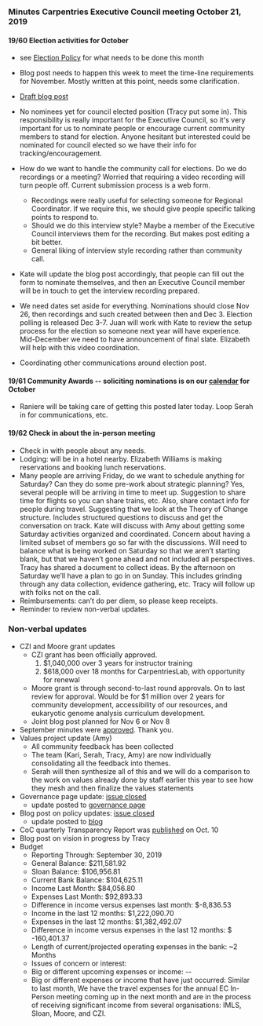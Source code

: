 ### Minutes Carpentries Executive Council meeting October 21, 2019 

#### **19/60  Election activities for October**

* see [Election Policy](https://docs.google.com/document/d/1qg__La6vsBfw2vEO22ftalIOdnUsvZ1CGldz1Em3zPM/edit) for what needs to be done this month

* Blog post needs to happen this week to meet the time-line requirements for November.  Mostly written at this point, needs some clarification.

* [Draft blog post](https://docs.google.com/document/d/17HlTqLSF1zWc41T6v6S7puCREZkBzSpmTKFIB6wqFRQ/edit)

* No nominees yet for council elected position (Tracy put some in). This responsibility is really important for the Executive Council, so it's very important for us to nominate people or encourage current community members to stand for election. Anyone hesitant but interested could be nominated for council elected so we have their info for tracking/encouragement.  

* How do we want to handle the community call for elections. Do we do recordings or a meeting? Worried that requiring a video recording will turn people off.  Current submission process is a web form.  

  * Recordings were really useful for selecting someone for Regional Coordinator. If we require this, we should give people specific talking points to respond to.  
  * Should we do this interview style? Maybe a member of the Executive Council interviews them for the recording. But makes post editing a bit better.
  * General liking of interview style recording rather than community call.

* Kate will update the blog post accordingly, that people can fill out the form to nominate themselves, and then an Executive Council member will be in touch to get the interview recording prepared.

* We need dates set aside for everything. Nominations should close Nov 26, then recordings and such created between then and Dec 3. Election polling is released Dec 3-7. Juan will work with Kate to review the setup process for the election so someone next year will have experience. Mid-December we need to have announcement of final slate. Elizabeth will help with this video coordination.  

* Coordinating other communications around election post.

#### **19/61 Community Awards -- soliciting nominations is on our [calendar](https://github.com/carpentries/executive-council-info/blob/master/process/timeline.md) for October**

* Raniere will be taking care of getting this posted later today. Loop Serah in for communications, etc. 


#### **19/62 Check in about the in-person meeting**

*   Check in with people about any needs.
*   Lodging: will be in a hotel nearby. Elizabeth Williams is making reservations and booking lunch reservations.
*   Many people are arriving Friday, do we want to schedule anything for Saturday?  Can they do some pre-work about strategic planning? Yes, several people will be arriving in time to meet up. Suggestion to share time for flights so you can share trains, etc. Also, share contact info for people during travel. Suggesting that we look at the Theory of Change structure. Includes structured questions to discuss and get the conversation on track. Kate will discuss with Amy about getting some Saturday activities organized and coordinated. Concern about having a limited subset of members go so far with the discussions. Will need to balance what is being worked on Saturday so that we aren’t starting blank, but that we haven’t gone ahead and not included all perspectives. Tracy has shared a document to collect ideas. By the afternoon on Saturday we’ll have a plan to go in on Sunday.  This includes grinding through any data collection, evidence gathering, etc. Tracy will follow up with folks not on the call.  
*   Reimbursements: can’t do per diem, so please keep receipts.  
*   Reminder to review non-verbal updates.


### Non-verbal updates

*   CZI and Moore grant updates
    *   CZI grant has been officially approved. 
        1. $1,040,000 over 3 years for instructor training
        2. $618,000 over 18 months for CarpentriesLab, with opportunity for renewal 
    *   Moore grant is through second-to-last round approvals. On to last review for approval. Would be for $1 million over 2 years for community development, accessibility of our resources, and eukaryotic genome analysis curriculum development.
    *   Joint blog post planned for Nov 6 or Nov 8
*   September minutes were [approved](https://github.com/carpentries/executive-council/issues/49). Thank you.
*   Values project update (Amy)
    *   All community feedback has been collected
    *   The team (Kari, Serah, Tracy, Amy) are now individually consolidating all the feedback into themes.
    *   Serah will then synthesize all of this and we will do a comparison to the work on values already done by staff earlier this year to see how they mesh and then finalize the values statements
*   Governance page update: [issue closed](https://github.com/carpentries-ec/conversations_ec_ed/issues/29)
    *   update posted to [governance page](http://static.carpentries.org/governance/)
*   Blog post on policy updates: [issue closed](https://github.com/carpentries-ec/conversations_ec_ed/issues/29)
    *   update posted to [blog](https://carpentries.org/blog/2019/10/executive-council-policy-making-update/) 
*   CoC quarterly Transparency Report was [published](https://github.com/carpentries/executive-council-info/blob/master/code-of-conduct-transparency-reports/2019-10-10-coc-transparency-report.md) on Oct. 10
*   Blog post on vision in progress by Tracy
*   Budget
    *   Reporting Through: September 30, 2019
    *   General Balance: $211,581.92
    *   Sloan Balance: $106,956.81
    *   Current Bank Balance: $104,625.11
    *   Income Last Month: $84,056.80
    *   Expenses Last Month: $92,893.33
    *   Difference in income versus expenses last month: $-8,836.53
    *   Income in the last 12 months: $1,222,090.70
    *   Expenses in the last 12 months: $1,382,492.07
    *   Difference in income versus expenses in the last 12 months: $ -160,401.37
    *   Length of current/projected operating expenses in the bank: ~2 Months
    *   Issues of concern or interest:
    *   Big or different upcoming expenses or income: --
    *   Big or different expenses or income that have just occurred: Similar to last month, We have the travel expenses for the annual EC In-Person meeting coming up in the next month and are in the process of receiving significant income from several organisations: IMLS, Sloan, Moore, and CZI.
